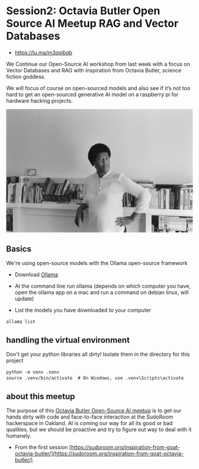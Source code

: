 # Session2: Octavia Butler Open Source AI Meetup RAG and Vector Databases 

* https://lu.ma/m3qsibqb

We Continue our Open-Source AI workshop from last week with a focus on Vector Databases and RAG with inspiration from Octavia Butler, science fiction goddess.

​We will focus of course on open-sourced models and also see if it’s not too hard to get an open-sourced generative AI model on a raspberry pi for hardware hacking projects.

![image](session_01/images/Butler-Perret_BACK-ofbook-1.jpg)



## Basics

We're using open-source models with the Ollama open-source framework

- Download [Ollama](https://www.ollama.com)

- At the command line run ollama (depends on which computer you have, open the ollama app on a mac and run a command on debian linux, will update)

- List the models you have downloaded to your computer
```
ollama list

```

## handling the virtual environment
Don't get your python libraries all dirty! Isolate them in the directory for this project 

```
python -m venv .venv
source .venv/bin/activate  # On Windows, use .venv\Scripts\activate
```

## about this meetup

The purpose of this [Octavia Butler Open-Source AI meetup](https://sudoroom.org/inspiration-from-goat-octavia-butler/) is to get our hands dirty with code and face-to-face interaction at the SudoRoom hackerspace in Oakland. AI is coming our way for all its good or bad qualities, but we should be proactive and try to figure out way to deal with it humanely.


* From the first session [https://sudoroom.org/inspiration-from-goat-octavia-butler/](https://sudoroom.org/inspiration-from-goat-octavia-butler/)